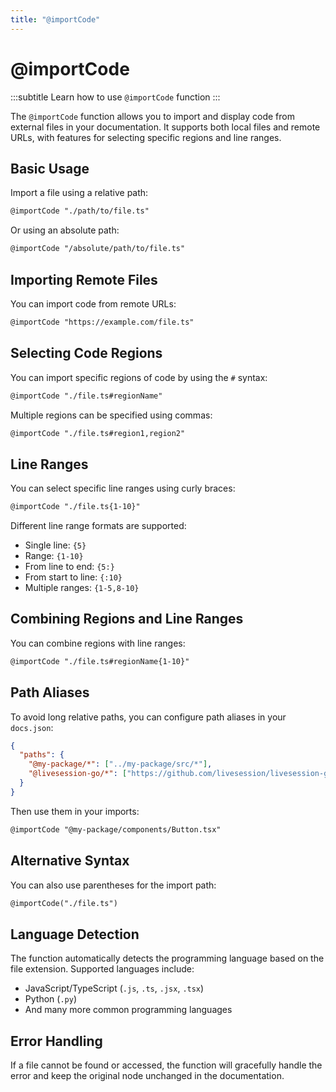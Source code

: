 ```yaml
---
title: "@importCode"
---
```


# @importCode
:::subtitle
Learn how to use `@importCode` function
:::

The `@importCode` function allows you to import and display code from external files in your documentation. It supports both local files and remote URLs, with features for selecting specific regions and line ranges.

## Basic Usage

Import a file using a relative path:

```md
@importCode "./path/to/file.ts"
```

Or using an absolute path:

```md
@importCode "/absolute/path/to/file.ts"
```

## Importing Remote Files

You can import code from remote URLs:

```md
@importCode "https://example.com/file.ts"
```

## Selecting Code Regions

You can import specific regions of code by using the `#` syntax:

```md
@importCode "./file.ts#regionName"
```

Multiple regions can be specified using commas:

```md
@importCode "./file.ts#region1,region2"
```

## Line Ranges

You can select specific line ranges using curly braces:

```md
@importCode "./file.ts{1-10}"
```

Different line range formats are supported:
- Single line: `{5}`
- Range: `{1-10}`
- From line to end: `{5:}`
- From start to line: `{:10}`
- Multiple ranges: `{1-5,8-10}`

## Combining Regions and Line Ranges

You can combine regions with line ranges:

```md
@importCode "./file.ts#regionName{1-10}"
```

## Path Aliases

To avoid long relative paths, you can configure path aliases in your `docs.json`:

```json
{
  "paths": {
    "@my-package/*": ["../my-package/src/*"],
    "@livesession-go/*": ["https://github.com/livesession/livesession-go/*"]
  }
}
```

Then use them in your imports:

```md
@importCode "@my-package/components/Button.tsx"
```

## Alternative Syntax

You can also use parentheses for the import path:

```md
@importCode("./file.ts")
```

## Language Detection

The function automatically detects the programming language based on the file extension. Supported languages include:
- JavaScript/TypeScript (`.js`, `.ts`, `.jsx`, `.tsx`)
- Python (`.py`)
- And many more common programming languages

## Error Handling

If a file cannot be found or accessed, the function will gracefully handle the error and keep the original node unchanged in the documentation.